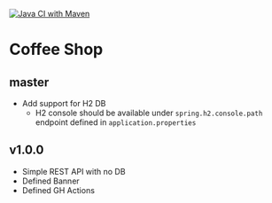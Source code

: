 [![Java CI with Maven](https://github.com/inBrackets/CoffeeShop/actions/workflows/maven.yml/badge.svg)](https://github.com/inBrackets/CoffeeShop/actions/workflows/maven.yml)
# Coffee Shop


## master
* Add support for H2 DB
    * H2 console should be available under `spring.h2.console.path` endpoint defined in `application.properties`

## v1.0.0
* Simple REST API with no DB
* Defined Banner
* Defined GH Actions
